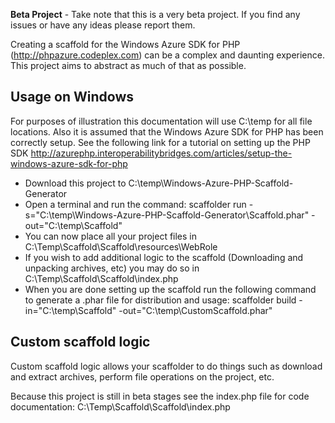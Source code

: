 ****Beta Project**** - Take note that this is a very beta project. If you find any issues or have any ideas please report them.

Creating a scaffold for the Windows Azure SDK for PHP (http://phpazure.codeplex.com) can be a complex and daunting experience. This project aims to abstract as much of that as possible.

Usage on Windows
----------------
For purposes of illustration this documentation will use C:\temp for all file locations. Also it is assumed that the Windows Azure SDK for PHP has been correctly setup. See the following link for a tutorial on setting up the PHP SDK http://azurephp.interoperabilitybridges.com/articles/setup-the-windows-azure-sdk-for-php

- Download this project to C:\temp\Windows-Azure-PHP-Scaffold-Generator
- Open a terminal and run the command: scaffolder run -s="C:\temp\Windows-Azure-PHP-Scaffold-Generator\Scaffold.phar" -out="C:\temp\Scaffold"
- You can now place all your project files in C:\Temp\Scaffold\Scaffold\resources\WebRole
- If you wish to add additional logic to the scaffold (Downloading and unpacking archives, etc) you may do so in C:\Temp\Scaffold\Scaffold\index.php
- When you are done setting up the scaffold run the following command to generate a .phar file for distribution and usage: scaffolder build -in="C:\temp\Scaffold" -out="C:\temp\CustomScaffold.phar"

Custom scaffold logic
---------------------
Custom scaffold logic allows your scaffolder to do things such as download and extract archives, perform file operations on the project, etc.

Because this project is still in beta stages see the index.php file for code documentation: C:\Temp\Scaffold\Scaffold\index.php
